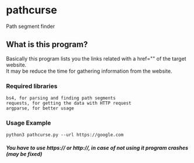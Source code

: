 # pathcurse
Path segment finder

## What is this program?
Basically this program lists you the links related with a href="" of the target website. <br>
It may be reduce the time for gathering information from the website.

### Required libraries
```
bs4, for parsing and finding path segments
requests, for getting the data with HTTP request
argparse, for better usage
```
### Usage Example
```
python3 pathcurse.py --url https://google.com
```
#### *You have to use https:// or http://, in case of not using it program crashes (may be fixed)*
